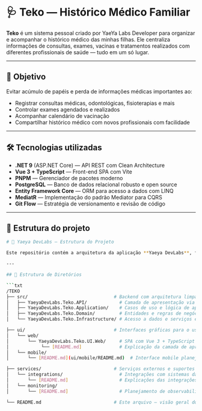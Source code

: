 # 🩺 Teko — Histórico Médico Familiar

**Teko** é um sistema pessoal criado por YaeYa Labs Developer para organizar e acompanhar o histórico médico das minhas filhas. Ele centraliza informações de consultas, exames, vacinas e tratamentos realizados com diferentes profissionais de saúde — tudo em um só lugar.

---

## 📌 Objetivo

Evitar acúmulo de papéis e perda de informações médicas importantes ao:
- Registrar consultas médicas, odontológicas, fisioterapias e mais
- Controlar exames agendados e realizados
- Acompanhar calendário de vacinação
- Compartilhar histórico médico com novos profissionais com facilidade

---

## 🛠️ Tecnologias utilizadas

- **.NET 9** (ASP.NET Core) — API REST com Clean Architecture
- **Vue 3 + TypeScript** — Front-end SPA com Vite
- **PNPM** — Gerenciador de pacotes moderno
- **PostgreSQL** — Banco de dados relacional robusto e open source
- **Entity Framework Core** — ORM para acesso a dados com LINQ
- **MediatR** — Implementação do padrão Mediator para CQRS
- **Git Flow** — Estratégia de versionamento e revisão de código

---

## 📂 Estrutura do projeto

```bash
# 🧠 Yaeya DevLabs — Estrutura do Projeto

Este repositório contém a arquitetura da aplicação **Yaeya DevLabs**, focada em centralizar e organizar o histórico médico do usuário de forma moderna, segura e acessível.

---

## 📁 Estrutura de Diretórios

```txt
/TEKO
├── src/                                # Backend com arquitetura limpa (API, domínio, aplicação, infraestrutura)
│   ├── YaeyaDevLabs.Teko.API/            # Camada de apresentação via Web API
│   ├── YaeyaDevLabs.Teko.Application/    # Casos de uso e lógica de aplicação
│   ├── YaeyaDevLabs.Teko.Domain/         # Entidades e regras de negócio
│   └── YaeyaDevLabs.Teko.Infrastructure/ # Acesso a dados e serviços externos

├── ui/                                 # Interfaces gráficas para o usuário
│   └── web/
│       └── YaeyaDevLabs.Teko.UI.Web/     # SPA com Vue 3 + TypeScript + Vuetify
│            └── [README.md]              # Explicação da camada de apresentação web
│   └── mobile/
│       └── [README.md](ui/mobile/README.md)  # Interface mobile planejada para futuro desenvolvimento

├── services/                           # Serviços externos e suportes complementares
│   └── integrations/                     # Integrações com sistemas da área da saúde - Health Information Systems
│       └── [README.md]                   # Explicações das integrações clínicas
│   └── monitoring/
│       └── [README.md]                   # Planejamento de observabilidade e métricas da aplicação

└── README.md                           # Este arquivo — visão geral do repositório
